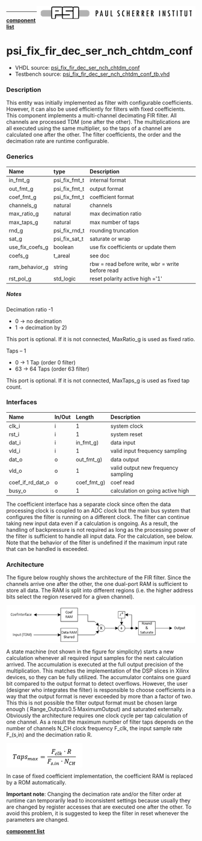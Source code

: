 <img align="right" src="../doc/psi_logo.png">

***

[**component list**](index.md)


# psi_fix_fir_dec_ser_nch_chtdm_conf
 - VHDL source: [psi_fix_fir_dec_ser_nch_chtdm_conf](../hdl/psi_fix_fir_dec_ser_nch_chtdm_conf.vhd)
 - Testbench source: [psi_fix_fir_dec_ser_nch_chtdm_conf_tb.vhd](../testbench/psi_fix_fir_dec_ser_nch_chtdm_conf_tb/psi_fix_fir_dec_ser_nch_chtdm_conf_tb.vhd)

### Description

This entity was initially implemented as filter with configurable coefficients. However, it can also be used efficiently for filters with fixed coefficients.
This component implements a multi-channel decimating FIR filter. All channels are processed TDM (one after the other). The multiplications are all executed using the same multiplier, so the taps of a channel are calculated one after the other. The filter coefficients, the order and the decimation rate are runtime configurable.


### Generics
| Name            | type          | Description                                      |
|:----------------|:--------------|:-------------------------------------------------|
| in_fmt_g        | psi_fix_fmt_t | internal format                                  |
| out_fmt_g       | psi_fix_fmt_t | output format                                    |
| coef_fmt_g      | psi_fix_fmt_t | coefficient format                               |
| channels_g      | natural       | channels                                         |
| max_ratio_g     | natural       | max decimation ratio                             |
| max_taps_g      | natural       | max number of taps                               |
| rnd_g           | psi_fix_rnd_t | rounding truncation                              |
| sat_g           | psi_fix_sat_t | saturate or wrap                                 |
| use_fix_coefs_g | boolean       | use fix coefficients or update them              |
| coefs_g         | t_areal       | see doc                                          |
| ram_behavior_g  | string        | rbw = read before write, wbr = write before read |
| rst_pol_g       | std_logic     | reset polarity active high ='1'                  |

##### Notes

Decimation ratio -1
- 0 	-> no decimation
- 1 	-> decimation by 2)

This port is optional. If it is not connected, MaxRatio_g is used as fixed ratio.

Taps – 1
- 0 	-> 1 Tap (order 0 filter)
- 63 	-> 64 Taps (order 63 filter)

This port is optional. If it is not connected, MaxTaps_g is used as fixed tap count.



### Interfaces
| Name             | In/Out   | Length      | Description                         |
|:-----------------|:---------|:------------|:------------------------------------|
| clk_i            | i        | 1           | system clock                        |
| rst_i            | i        | 1           | system reset                        |
| dat_i            | i        | in_fmt_g)   | data input                          |
| vld_i            | i        | 1           | valid input frequency sampling      |
| dat_o            | o        | out_fmt_g)  | data output                         |
| vld_o            | o        | 1           | valid output new frequency sampling |
| coef_if_rd_dat_o | o        | coef_fmt_g) | coef read                           |
| busy_o           | o        | 1           | calculation on going active high    |

The coefficient interface has a separate clock since often the data processing clock is coupled to an ADC clock but the main bus system that configures the filter is running on a different clock.
The filter can continue taking new input data even if a calculation is ongoing. As a result, the handling of backpressure is not required as long as the processing power of the filter is sufficient to handle all input data. For the calculation, see below.
Note that the behavior of the filter is undefined if the maximum input rate that can be handled is exceeded.

### Architecture

The figure below roughly shows the architecture of the FIR filter. Since the channels arrive one after the other, the one dual-port RAM is sufficient to store all data. The RAM is split into different regions (i.e. the higher address bits select the region reserved for a given channel).

<img align="center" src="psi_fix_fir_dec_ser_nch_chtdm_conf_a.png">

A state machine (not shown in the figure for simplicity) starts a new calculation whenever all required input samples for the next calculation arrived.
The accumulation is executed at the full output precision of the multiplication. This matches the implementation of the DSP slices in Xilinx devices, so they can be fully utilized.
The accumulator contains one guard bit compared to the output format to detect overflows. However, the user (designer who integrates the filter) is responsible to choose coefficients in a way that the output format is never exceeded by more than a factor of two. This this is not possible the filter output format must be chosen large enough ( Range_Output≥0.5∙MaximumOutput) and saturated externally.
Obviously the architecture requires one clock cycle per tap calculation of one channel. As a result the maximum number of filter taps depends on the number of channels N_CH clock frequency F_clk, the input sample rate F_(s,in) and the decimation ratio R.

<img align="center" src="psi_fix_fir_dec_ser_nch_chtdm_conf_b.png">

In case of fixed coefficient implementation, the coefficient RAM is replaced by a ROM automatically.

**Important note**: Changing the decimation rate and/or the filter order at runtime can temporarily lead to inconsistent settings because usually they are changed by register accesses that are executed one after the other. To avoid this problem, it is suggested to keep the filter in reset whenever the parameters are changed.


[**component list**](index.md)
